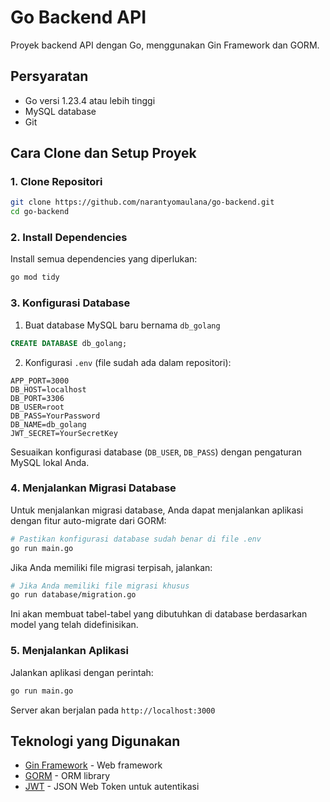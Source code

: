 # Go Backend API

Proyek backend API dengan Go, menggunakan Gin Framework dan GORM.

## Persyaratan

- Go versi 1.23.4 atau lebih tinggi
- MySQL database
- Git

## Cara Clone dan Setup Proyek

### 1. Clone Repositori

```bash
git clone https://github.com/narantyomaulana/go-backend.git
cd go-backend
```

### 2. Install Dependencies

Install semua dependencies yang diperlukan:

```bash
go mod tidy
```

### 3. Konfigurasi Database

1. Buat database MySQL baru bernama `db_golang`

```sql
CREATE DATABASE db_golang;
```

2. Konfigurasi `.env` (file sudah ada dalam repositori):

```
APP_PORT=3000
DB_HOST=localhost
DB_PORT=3306
DB_USER=root
DB_PASS=YourPassword
DB_NAME=db_golang
JWT_SECRET=YourSecretKey
```

Sesuaikan konfigurasi database (`DB_USER`, `DB_PASS`) dengan pengaturan MySQL lokal Anda.

### 4. Menjalankan Migrasi Database

Untuk menjalankan migrasi database, Anda dapat menjalankan aplikasi dengan fitur auto-migrate dari GORM:

```bash
# Pastikan konfigurasi database sudah benar di file .env
go run main.go
```

Jika Anda memiliki file migrasi terpisah, jalankan:

```bash
# Jika Anda memiliki file migrasi khusus
go run database/migration.go
```

Ini akan membuat tabel-tabel yang dibutuhkan di database berdasarkan model yang telah didefinisikan.

### 5. Menjalankan Aplikasi

Jalankan aplikasi dengan perintah:

```bash
go run main.go
```

Server akan berjalan pada `http://localhost:3000`

## Teknologi yang Digunakan

- [Gin Framework](https://github.com/gin-gonic/gin) - Web framework
- [GORM](https://gorm.io/) - ORM library
- [JWT](https://github.com/golang-jwt/jwt) - JSON Web Token untuk autentikasi